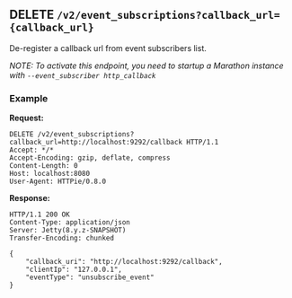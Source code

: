## DELETE `/v2/event_subscriptions?callback_url={callback_url}`

De-register a callback url from event subscribers list.

_NOTE: To activate this endpoint, you need to startup a Marathon instance with `--event_subscriber http_callback`_

### Example

**Request:**


```
DELETE /v2/event_subscriptions?callback_url=http://localhost:9292/callback HTTP/1.1
Accept: */*
Accept-Encoding: gzip, deflate, compress
Content-Length: 0
Host: localhost:8080
User-Agent: HTTPie/0.8.0
```

**Response:**


```
HTTP/1.1 200 OK
Content-Type: application/json
Server: Jetty(8.y.z-SNAPSHOT)
Transfer-Encoding: chunked

{
    "callback_uri": "http://localhost:9292/callback",
    "clientIp": "127.0.0.1",
    "eventType": "unsubscribe_event"
}
```
